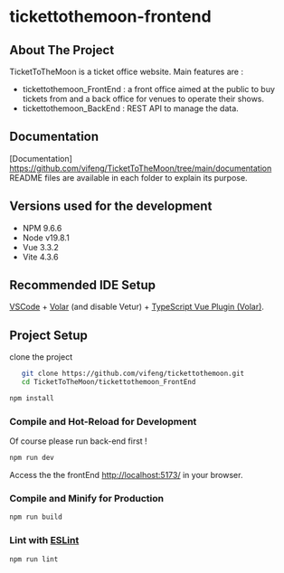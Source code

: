 # tickettothemoon-frontend

## About The Project

TicketToTheMoon is a ticket office website. Main features are :

- tickettothemoon_FrontEnd : a front office aimed at the public to buy tickets from and a back office for venues to operate their shows.
- tickettothemoon_BackEnd : REST API to manage the data.

## Documentation

[Documentation] https://github.com/vifeng/TicketToTheMoon/tree/main/documentation  
README files are available in each folder to explain its purpose.

## Versions used for the development

- NPM 9.6.6
- Node v19.8.1
- Vue 3.3.2
- Vite 4.3.6

## Recommended IDE Setup

[VSCode](https://code.visualstudio.com/) + [Volar](https://marketplace.visualstudio.com/items?itemName=Vue.volar) (and disable Vetur) + [TypeScript Vue Plugin (Volar)](https://marketplace.visualstudio.com/items?itemName=Vue.vscode-typescript-vue-plugin).


## Project Setup

clone the project

```sh
   git clone https://github.com/vifeng/tickettothemoon.git
   cd TicketToTheMoon/tickettothemoon_FrontEnd
```

```sh
npm install
```

### Compile and Hot-Reload for Development

Of course please run back-end first !

```sh
npm run dev
```
Access the the frontEnd [ http://localhost:5173/](http://localhost:5173/) in your browser.


### Compile and Minify for Production

```sh
npm run build
```

### Lint with [ESLint](https://eslint.org/)

```sh
npm run lint
```
